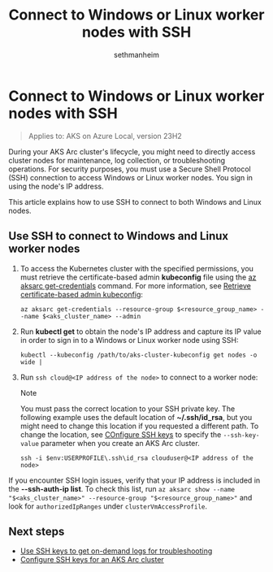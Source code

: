 ﻿---
title: Connect to Windows or Linux worker nodes with SSH
description: Learn how to use SSH to connect to Windows or Linux worker nodes in an AKS Arc cluster.
ms.date: 01/10/2025
ms.topic: how-to
author: sethmanheim
ms.author: sethm
ms.reviewer: leslielin
ms.lastreviewed: 01/10/2025
---

# Connect to Windows or Linux worker nodes with SSH

> Applies to: AKS on Azure Local, version 23H2

During your AKS Arc cluster's lifecycle, you might need to directly access cluster nodes for maintenance, log collection, or troubleshooting operations. For security purposes, you must use a Secure Shell Protocol (SSH) connection to access Windows or Linux worker nodes. You sign in using the node's IP address.

This article explains how to use SSH to connect to both Windows and Linux nodes.

## Use SSH to connect to Windows and Linux worker nodes

1. To access the Kubernetes cluster with the specified permissions, you must retrieve the certificate-based admin **kubeconfig** file using the [az aksarc get-credentials](/cli/azure/aksarc#az-aksarc-get-credentials) command. For more information, see [Retrieve certificate-based admin kubeconfig](retrieve-admin-kubeconfig.md):

   ```azurecli
   az aksarc get-credentials --resource-group $<resource_group_name> --name $<aks_cluster_name> --admin
   ```

1. Run **kubectl get** to obtain the node's IP address and capture its IP value in order to sign in to a Windows or Linux worker node using SSH:

   ```azurecli
   kubectl --kubeconfig /path/to/aks-cluster-kubeconfig get nodes -o wide |
   ```

1. Run `ssh cloud@<IP address of the node>` to connect to a worker node:

   > [!NOTE]
   > You must pass the correct location to your SSH private key. The following example uses the default location of **~/.ssh/id_rsa**, but you might need to change this location if you requested a different path. To change the location, see [COnfigure SSH keys](configure-ssh-keys.md) to specify the `--ssh-key-value` parameter when you create an AKS Arc cluster.

   ```azurecli
   ssh -i $env:USERPROFILE\.ssh\id_rsa clouduser@<IP address of the node>
   ```

If you encounter SSH login issues, verify that your IP address is included in the **--ssh-auth-ip list**. To check this list, run `az aksarc show --name "$<aks_cluster_name>" --resource-group "$<resource_group_name>"` and look for `authorizedIpRanges` under `clusterVmAccessProfile`.

## Next steps

- [Use SSH keys to get on-demand logs for troubleshooting](get-on-demand-logs.md)
- [Configure SSH keys for an AKS Arc cluster](configure-ssh-keys.md)
